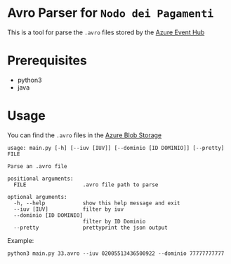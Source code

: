# Avro Parser for `Nodo dei Pagamenti`
This is a tool for parse the `.avro` files stored by the [Azure Event Hub](https://portal.azure.com/?l=en.en-us#@pagopa.it/resource/subscriptions/26abc801-0d8f-4a6e-ac5f-8e81bcc09112/resourceGroups/pagopa-u-msg-rg/providers/Microsoft.EventHub/namespaces/pagopa-u-evh-ns01/eventhubs/nodo-dei-pagamenti-re/capture) 

# Prerequisites
- python3
- java

# Usage

You can find the `.avro` files in the [Azure Blob Storage](https://portal.azure.com/?l=en.en-us#blade/Microsoft_Azure_Storage/ContainerMenuBlade/overview/storageAccountId/%2Fsubscriptions%2F26abc801-0d8f-4a6e-ac5f-8e81bcc09112%2FresourceGroups%2Fpagopa-u-msg-rg%2Fproviders%2FMicrosoft.Storage%2FstorageAccounts%2Fnododeipagamentiresauat/path/eventireblob/etag/%220x8D9AB4090CC765A%22/defaultEncryptionScope/%24account-encryption-key/denyEncryptionScopeOverride//defaultId//publicAccessVal/None)

```
usage: main.py [-h] [--iuv [IUV]] [--dominio [ID DOMINIO]] [--pretty] FILE

Parse an .avro file

positional arguments:
  FILE                  .avro file path to parse

optional arguments:
  -h, --help            show this help message and exit
  --iuv [IUV]           filter by iuv
  --dominio [ID DOMINIO]
                        filter by ID Dominio
  --pretty              prettyprint the json output

```

Example: 

`python3 main.py 33.avro --iuv 02005513436500922 --dominio 77777777777  `
